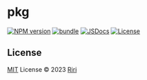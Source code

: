 # pkg

[![NPM version][npm-version-src]][npm-version-href]
[![bundle][bundle-src]][bundle-href]
[![JSDocs][jsdocs-src]][jsdocs-href]
[![License][license-src]][license-href]

## License

[MIT](./LICENSE) License © 2023 [Riri](https://github.com/Daydreamer-riri)

[npm-version-src]:https://img.shields.io/npm/v/pkg?style=flat&colorA=080f12&colorB=1fa669
[npm-version-href]:https://www.npmjs.com/package/pkg
[bundle-src]: https://img.shields.io/bundlephobia/minzip/pkg?style=flat&colorA=080f12&colorB=1fa669&label=minzip
[bundle-href]: https://bundlephobia.com/result?p=pkg
[license-src]: https://img.shields.io/github/license/daydreamer-riri/pkg.svg?style=flat&colorA=080f12&colorB=1fa669
[license-href]: https://github.com/daydreamer-riri/pkg/blob/main/LICENSE
[jsdocs-src]: https://img.shields.io/badge/jsdocs-reference-080f12?style=flat&colorA=080f12&colorB=1fa669
[jsdocs-href]: https://www.jsdocs.io/package/pkg
